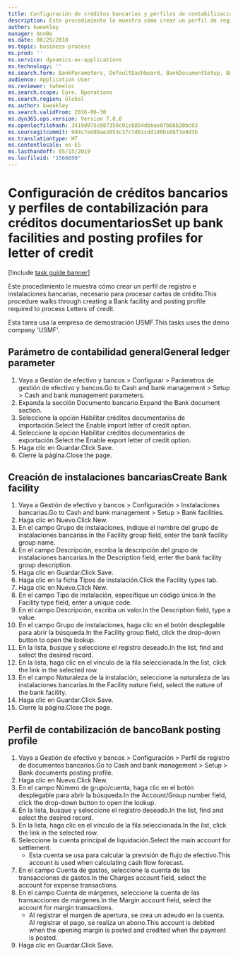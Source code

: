 ```yaml
---
title: Configuración de créditos bancarios y perfiles de contabilización para créditos documentarios
description: Este procedimiento le muestra cómo crear un perfil de registro e instalaciones bancarias, necesario para procesar cartas de crédito.
author: kweekley
manager: AnnBe
ms.date: 08/29/2018
ms.topic: business-process
ms.prod: ''
ms.service: dynamics-ax-applications
ms.technology: ''
ms.search.form: BankParameters, DefaultDashboard, BankDocumentSetup, BankDocumentPosting
audience: Application User
ms.reviewer: twheeloc
ms.search.scope: Core, Operations
ms.search.region: Global
ms.author: kweekley
ms.search.validFrom: 2016-06-30
ms.dyn365.ops.version: Version 7.0.0
ms.openlocfilehash: 3419d975c087350c01c6854dbbae07b6bb20bc03
ms.sourcegitcommit: 9d4c7edd0ae2053c37c7d81cdd180b16bf3a9d3b
ms.translationtype: HT
ms.contentlocale: es-ES
ms.lasthandoff: 05/15/2019
ms.locfileid: "1566050"
---
```

# <a name="set-up-bank-facilities-and-posting-profiles-for-letter-of-credit"></a><span data-ttu-id="ecbb8-103">Configuración de créditos bancarios y perfiles de contabilización para créditos documentarios</span><span class="sxs-lookup"><span data-stu-id="ecbb8-103">Set up bank facilities and posting profiles for letter of credit</span></span>

[!include [task guide banner](../../includes/task-guide-banner.md)]

<span data-ttu-id="ecbb8-104">Este procedimiento le muestra cómo crear un perfil de registro e instalaciones bancarias, necesario para procesar cartas de crédito.</span><span class="sxs-lookup"><span data-stu-id="ecbb8-104">This procedure walks through creating a Bank facility and posting profile required to process Letters of credit.</span></span> 

<span data-ttu-id="ecbb8-105">Esta tarea usa la empresa de demostración USMF.</span><span class="sxs-lookup"><span data-stu-id="ecbb8-105">This tasks uses the demo company 'USMF'.</span></span>






## <a name="general-ledger-parameter"></a><span data-ttu-id="ecbb8-106">Parámetro de contabilidad general</span><span class="sxs-lookup"><span data-stu-id="ecbb8-106">General ledger parameter</span></span>
1. <span data-ttu-id="ecbb8-107">Vaya a Gestión de efectivo y bancos > Configurar > Parámetros de gestión de efectivo y bancos.</span><span class="sxs-lookup"><span data-stu-id="ecbb8-107">Go to Cash and bank management > Setup > Cash and bank management parameters.</span></span>
2. <span data-ttu-id="ecbb8-108">Expanda la sección Documento bancario.</span><span class="sxs-lookup"><span data-stu-id="ecbb8-108">Expand the Bank document section.</span></span>
3. <span data-ttu-id="ecbb8-109">Seleccione la opción Habilitar créditos documentarios de importación.</span><span class="sxs-lookup"><span data-stu-id="ecbb8-109">Select the Enable import letter of credit option.</span></span>
4. <span data-ttu-id="ecbb8-110">Seleccione la opción Habilitar créditos documentarios de exportación.</span><span class="sxs-lookup"><span data-stu-id="ecbb8-110">Select the Enable export letter of credit option.</span></span>
5. <span data-ttu-id="ecbb8-111">Haga clic en Guardar.</span><span class="sxs-lookup"><span data-stu-id="ecbb8-111">Click Save.</span></span>
6. <span data-ttu-id="ecbb8-112">Cierre la página.</span><span class="sxs-lookup"><span data-stu-id="ecbb8-112">Close the page.</span></span>

## <a name="create-bank-facility"></a><span data-ttu-id="ecbb8-113">Creación de instalaciones bancarias</span><span class="sxs-lookup"><span data-stu-id="ecbb8-113">Create Bank facility</span></span>
1. <span data-ttu-id="ecbb8-114">Vaya a Gestión de efectivo y bancos > Configuración > Instalaciones bancarias.</span><span class="sxs-lookup"><span data-stu-id="ecbb8-114">Go to Cash and bank management > Setup > Bank facilities.</span></span>
2. <span data-ttu-id="ecbb8-115">Haga clic en Nuevo.</span><span class="sxs-lookup"><span data-stu-id="ecbb8-115">Click New.</span></span>
3. <span data-ttu-id="ecbb8-116">En el campo Grupo de instalaciones, indique el nombre del grupo de instalaciones bancarias.</span><span class="sxs-lookup"><span data-stu-id="ecbb8-116">In the Facility group field, enter the bank facility group name.</span></span>
4. <span data-ttu-id="ecbb8-117">En el campo Descripción, escriba la descripción del grupo de instalaciones bancarias.</span><span class="sxs-lookup"><span data-stu-id="ecbb8-117">In the Description field, enter the bank facility group description.</span></span>
5. <span data-ttu-id="ecbb8-118">Haga clic en Guardar.</span><span class="sxs-lookup"><span data-stu-id="ecbb8-118">Click Save.</span></span>
6. <span data-ttu-id="ecbb8-119">Haga clic en la ficha Tipos de instalación.</span><span class="sxs-lookup"><span data-stu-id="ecbb8-119">Click the Facility types tab.</span></span>
7. <span data-ttu-id="ecbb8-120">Haga clic en Nuevo.</span><span class="sxs-lookup"><span data-stu-id="ecbb8-120">Click New.</span></span>
8. <span data-ttu-id="ecbb8-121">En el campo Tipo de instalación, especifique un código único.</span><span class="sxs-lookup"><span data-stu-id="ecbb8-121">In the Facility type field, enter a unique code.</span></span>
9. <span data-ttu-id="ecbb8-122">En el campo Descripción, escriba un valor.</span><span class="sxs-lookup"><span data-stu-id="ecbb8-122">In the Description field, type a value.</span></span>
10. <span data-ttu-id="ecbb8-123">En el campo Grupo de instalaciones, haga clic en el botón desplegable para abrir la búsqueda.</span><span class="sxs-lookup"><span data-stu-id="ecbb8-123">In the Facility group field, click the drop-down button to open the lookup.</span></span>
11. <span data-ttu-id="ecbb8-124">En la lista, busque y seleccione el registro deseado.</span><span class="sxs-lookup"><span data-stu-id="ecbb8-124">In the list, find and select the desired record.</span></span>
12. <span data-ttu-id="ecbb8-125">En la lista, haga clic en el vínculo de la fila seleccionada.</span><span class="sxs-lookup"><span data-stu-id="ecbb8-125">In the list, click the link in the selected row.</span></span>
13. <span data-ttu-id="ecbb8-126">En el campo Naturaleza de la instalación, seleccione la naturaleza de las instalaciones bancarias.</span><span class="sxs-lookup"><span data-stu-id="ecbb8-126">In the Facility nature field, select the nature of the bank facility.</span></span>
14. <span data-ttu-id="ecbb8-127">Haga clic en Guardar.</span><span class="sxs-lookup"><span data-stu-id="ecbb8-127">Click Save.</span></span>
15. <span data-ttu-id="ecbb8-128">Cierre la página.</span><span class="sxs-lookup"><span data-stu-id="ecbb8-128">Close the page.</span></span>

## <a name="bank-posting-profile"></a><span data-ttu-id="ecbb8-129">Perfil de contabilización de banco</span><span class="sxs-lookup"><span data-stu-id="ecbb8-129">Bank posting profile</span></span>
1. <span data-ttu-id="ecbb8-130">Vaya a Gestión de efectivo y bancos > Configuración > Perfil de registro de documentos bancarios.</span><span class="sxs-lookup"><span data-stu-id="ecbb8-130">Go to Cash and bank management > Setup > Bank documents posting profile.</span></span>
2. <span data-ttu-id="ecbb8-131">Haga clic en Nuevo.</span><span class="sxs-lookup"><span data-stu-id="ecbb8-131">Click New.</span></span>
3. <span data-ttu-id="ecbb8-132">En el campo Número de grupo/cuenta, haga clic en el botón desplegable para abrir la búsqueda.</span><span class="sxs-lookup"><span data-stu-id="ecbb8-132">In the Account/Group number field, click the drop-down button to open the lookup.</span></span>
4. <span data-ttu-id="ecbb8-133">En la lista, busque y seleccione el registro deseado.</span><span class="sxs-lookup"><span data-stu-id="ecbb8-133">In the list, find and select the desired record.</span></span>
5. <span data-ttu-id="ecbb8-134">En la lista, haga clic en el vínculo de la fila seleccionada.</span><span class="sxs-lookup"><span data-stu-id="ecbb8-134">In the list, click the link in the selected row.</span></span>
6. <span data-ttu-id="ecbb8-135">Seleccione la cuenta principal de liquidación.</span><span class="sxs-lookup"><span data-stu-id="ecbb8-135">Select the main account for settlement.</span></span>
    * <span data-ttu-id="ecbb8-136">Esta cuenta se usa para calcular la previsión de flujo de efectivo.</span><span class="sxs-lookup"><span data-stu-id="ecbb8-136">This account is used when calculating cash flow forecast.</span></span>  
7. <span data-ttu-id="ecbb8-137">En el campo Cuenta de gastos, seleccione la cuenta de las transacciones de gastos.</span><span class="sxs-lookup"><span data-stu-id="ecbb8-137">In the Charges account field, select the account for expense transactions.</span></span>
8. <span data-ttu-id="ecbb8-138">En el campo Cuenta de márgenes, seleccione la cuenta de las transacciones de márgenes.</span><span class="sxs-lookup"><span data-stu-id="ecbb8-138">In the Margin account field, select the account for margin transactions.</span></span>
    * <span data-ttu-id="ecbb8-139">Al registrar el margen de apertura, se crea un adeudo en la cuenta. Al registrar el pago, se realiza un abono.</span><span class="sxs-lookup"><span data-stu-id="ecbb8-139">This account is debited when the opening margin is posted and credited when the payment is posted.</span></span>  
9. <span data-ttu-id="ecbb8-140">Haga clic en Guardar.</span><span class="sxs-lookup"><span data-stu-id="ecbb8-140">Click Save.</span></span>

